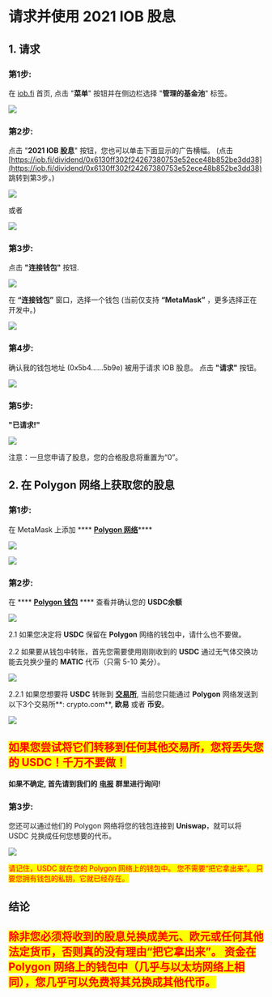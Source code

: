 # 请求并使用 2021 IOB 股息

## 1. 请求

### 第1步:&#x20;

在 [iob.fi](https://iob.fi/) 首页, 点击 "**菜单**" 按钮并在侧边栏选择 "**管理的基金池**" 标签。

![](<../.gitbook/assets/image (9).png>)

### 第2步:&#x20;

点击 "**2021 IOB 股息**" 按钮，您也可以单击下面显示的广告横幅。 (点击 [https://iob.fi/dividend/0x6130ff302f24267380753e52ece48b852be3dd38](https://iob.fi/dividend/0x6130ff302f24267380753e52ece48b852be3dd38) 跳转到第3步。)

![](<../.gitbook/assets/截屏2022-01-19 下午3.21.52.png>)

或者

![](../.gitbook/assets/WechatIMG3.png)

### 第3步:&#x20;

点击 **"连接钱包"** 按钮.

![](../.gitbook/assets/WX20220105-150257@2x.png)

在 **“连接钱包”** 窗口，选择一个钱包 (当前仅支持 **“MetaMask”** ，更多选择正在开发中。)

![](../.gitbook/assets/%E5%9B%BE%E7%89%87.png)

### 第4步: &#x20;

确认我的钱包地址 (0x5b4......5b9e) 被用于请求 IOB 股息。 点击 **"请求"** 按钮。

![](../.gitbook/assets/WX20220105-154325@2x.png)

### 第5步: &#x20;

**"已请求!"**&#x20;

![](<../.gitbook/assets/1641367146742 (1).jpg>)

注意：一旦您申请了股息，您的合格股息将重置为“0”。

## **2.** 在 Polygon 网络上获取您的股息

### 第1步:&#x20;

在 MetaMask 上添加 **** [**Polygon 网络**](https://docs.polygon.technology/docs/develop/metamask/config-polygon-on-metamask/)****

****![](../.gitbook/assets/wallet-faq-1.webp)****

****![](../.gitbook/assets/wallet-faq-2.webp)****

### 第2步:&#x20;

在 **** [**Polygon 钱包**](https://wallet.polygon.technology/) **** 查看并确认您的 **USDC余额**

![](<../.gitbook/assets/1 (1).png>)

2.1 如果您决定将 **USDC** 保留在 **Polygon** 网络的钱包中，请什么也不要做。



2.2 如果要从钱包中转账，首先您需要使用刚刚收到的 **USDC** 通过无气体交换功能去兑换少量的 **MATIC** 代币（只需 5-10 美分）。

![](<../.gitbook/assets/2 (1).png>)

2.2.1 如果您想要将 **USDC** 转账到 [**交易所**](https://docs.polygon.technology/docs/faq/wallet-bridge-faq/#what-are-the-list-of-supported-exchanges-on-polygon), 当前您只能通过 **Polygon** 网络发送到以下3个交易所**: crypto.com**, **欧易** 或者 **币安**。

![](<../.gitbook/assets/截屏2022-01-19 下午1.27.12.png>)

## <mark style="color:red;">如果您尝试将它们转移到任何其他交易所，您将丢失您的 USDC！千万不要做！</mark>

**如果不确定, 首先请到我们的** [**电报**](https://t.me/+Swx7dK5JMJfBcXBm) **群里进行询问!**

### 第3步:

您还可以通过他们的 Polygon 网络将您的钱包连接到 **Uniswap**，就可以将 USDC 兑换成任何您想要的代币。

![](<../.gitbook/assets/截屏2022-01-19 下午4.17.00.png>)

<mark style="color:red;">请记住，USDC 就在您的 Polygon 网络上的钱包中。 您不需要“把它拿出来”。 只要您拥有钱包的私钥，它就已经存在。</mark>

## 结论

## <mark style="color:red;">除非您必须将收到的股息兑换成美元、欧元或任何其他法定货币，否则真的没有理由“把它拿出来”。 资金在 Polygon 网络上的钱包中（几乎与以太坊网络上相同），您几乎可以免费将其兑换成其他代币。</mark>
